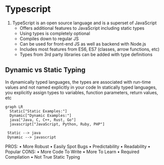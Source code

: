 # Typescript

1. TypeScript is an open source language and is a superset of JavaScript
    - Offers additional features to JavaScript including static types
    - Using types is completely optional
    - Compiles down to regular JS
    - Can be used for front-end JS as well as backend with Node.js
    - Includes most features from ES6, ES7 (classes, arrow functions, etc)
    - Types from 3rd party libraries can be added with type definitions


## Dynamic vs Static Typing
In dynamically typed languages, the types are associated with run-time values and not named explicitly in your code
In statically typed languages, you explicitly assign types to variables, function parameters, return values, etc

```mermaid
graph LR
  Static["Static Examples:"]
  Dynamic["Dynamic Examples:"]
  java["Java, C, C++, Rust, Go"]
  javascript["JavaScript, Python, Ruby, PHP"] 

 Static --> java
 Dynamic --> javascript
```


PROS:
• More Robust
• Easily Spot Bugs
• Predictability
• Readability
• Popular
CONS:
• More Code To Write
• More To Learn
• Required Compilation
• Not True Static Typing